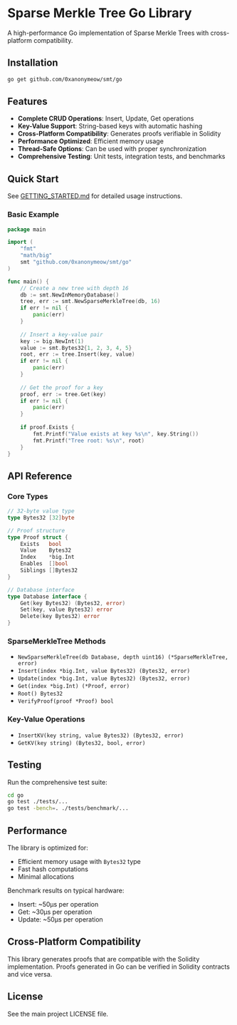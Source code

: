 # Sparse Merkle Tree Go Library

A high-performance Go implementation of Sparse Merkle Trees with cross-platform compatibility.

## Installation

```bash
go get github.com/0xanonymeow/smt/go
```

## Features

- **Complete CRUD Operations**: Insert, Update, Get operations
- **Key-Value Support**: String-based keys with automatic hashing
- **Cross-Platform Compatibility**: Generates proofs verifiable in Solidity
- **Performance Optimized**: Efficient memory usage
- **Thread-Safe Options**: Can be used with proper synchronization
- **Comprehensive Testing**: Unit tests, integration tests, and benchmarks

## Quick Start

See [GETTING_STARTED.md](./GETTING_STARTED.md) for detailed usage instructions.

### Basic Example

```go
package main

import (
    "fmt"
    "math/big"
    smt "github.com/0xanonymeow/smt/go"
)

func main() {
    // Create a new tree with depth 16
    db := smt.NewInMemoryDatabase()
    tree, err := smt.NewSparseMerkleTree(db, 16)
    if err != nil {
        panic(err)
    }
    
    // Insert a key-value pair
    key := big.NewInt(1)
    value := smt.Bytes32{1, 2, 3, 4, 5}
    root, err := tree.Insert(key, value)
    if err != nil {
        panic(err)
    }
    
    // Get the proof for a key
    proof, err := tree.Get(key)
    if err != nil {
        panic(err)
    }
    
    if proof.Exists {
        fmt.Printf("Value exists at key %s\n", key.String())
        fmt.Printf("Tree root: %s\n", root)
    }
}
```

## API Reference

### Core Types

```go
// 32-byte value type
type Bytes32 [32]byte

// Proof structure
type Proof struct {
    Exists   bool
    Value    Bytes32
    Index    *big.Int
    Enables  []bool
    Siblings []Bytes32
}

// Database interface
type Database interface {
    Get(key Bytes32) (Bytes32, error)
    Set(key, value Bytes32) error
    Delete(key Bytes32) error
}
```

### SparseMerkleTree Methods

- `NewSparseMerkleTree(db Database, depth uint16) (*SparseMerkleTree, error)`
- `Insert(index *big.Int, value Bytes32) (Bytes32, error)`
- `Update(index *big.Int, value Bytes32) (Bytes32, error)`
- `Get(index *big.Int) (*Proof, error)`
- `Root() Bytes32`
- `VerifyProof(proof *Proof) bool`

### Key-Value Operations

- `InsertKV(key string, value Bytes32) (Bytes32, error)`
- `GetKV(key string) (Bytes32, bool, error)`

## Testing

Run the comprehensive test suite:

```bash
cd go
go test ./tests/...
go test -bench=. ./tests/benchmark/...
```

## Performance

The library is optimized for:
- Efficient memory usage with `Bytes32` type
- Fast hash computations
- Minimal allocations

Benchmark results on typical hardware:
- Insert: ~50μs per operation
- Get: ~30μs per operation
- Update: ~50μs per operation

## Cross-Platform Compatibility

This library generates proofs that are compatible with the Solidity implementation. Proofs generated in Go can be verified in Solidity contracts and vice versa.

## License

See the main project LICENSE file.